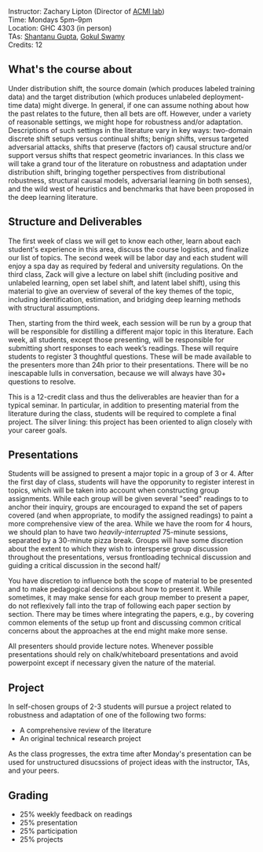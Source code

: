 Instructor: Zachary Lipton (Director of [ACMI lab](https://acmilab.org)) \
Time: Mondays 5pm–9pm \
Location: GHC 4303 (in person) \
TAs: [Shantanu Gupta](https://shantanu95.github.io/), [Gokul Swamy](https://gokul.dev/) \
Credits: 12

## What's the course about

Under distribution shift, the source domain (which produces labeled training data) 
and the target distribution (which produces unlabeled deployment-time data) might diverge. 
In general, if one can assume nothing about how the past relates to the future, 
then all bets are off. 
However, under a variety of reasonable settings, we might hope for robustness and/or adaptation. 
Descriptions of such settings in the literature vary in key ways: 
two-domain discrete shift setups versus continual shifts; benign shifts,
versus targeted adversarial attacks, 
shifts that preserve (factors of) causal structure and/or support 
versus shifts that respect geometric invariances. 
In this class we will take a grand tour of the literature 
on robustness and adaptation under distribution shift,
bringing together perspectives from distributional robustness, 
structural causal models, adversarial learning (in both senses),
and the wild west of heuristics and benchmarks 
that have been proposed in the deep learning literature. 

## Structure and Deliverables

The first week of class we will get to know each other, 
learn about each student's experience in this area,
discuss the course logistics, and finalize our list of topics. 
The second week will be labor day and each student 
will enjoy a spa day as required by federal and university regulations.
On the third class, Zack will give a lecture on 
label shift (including positive and unlabeled learning, 
open set label shift, and latent label shift),
using this material to give an overview of several 
of the key themes of the topic, including identification,
estimation, and bridging deep learning methods with structural assumptions.

Then, starting from the third week, each session 
will be run by a group that will be responsible for 
distilling a different major topic in this literature.
Each week, all students, except those presenting, 
will be responsible for submitting short responses 
to each week’s readings. These will require students
to register 3 thoughtful questions. 
These will be made available to the presenters 
more than 24h prior to their presentations.
There will be no inescapable lulls in conversation,
because we will always have 30+ questions to resolve.

This is a 12-credit class and thus the deliverables 
are heavier than for a typical seminar. In particular,
in addition to presenting material from the literature
during the class, students will be required to complete
a final project. The silver lining: this project 
has been oriented to align closely with your career goals. 


## Presentations 

Students will be assigned to present a major topic 
in a group of 3 or 4. 
After the first day of class, students 
will have the opporunity to register interest in topics,
which will be taken into account when constructing group assignments. 
While each group will be given several 
"seed" readings to to anchor their inquiry,
groups are encouraged to expand the set of papers covered 
(and when appropriate, to modify the assigned readings) 
to paint a more comprehensive view of the area. 
While we have the room for 4 hours, 
we should plan to have two *heavily-interrupted* 75-minute sessions,
separated by a 30-minute pizza break. 
Groups will have some discretion about 
the extent to which they wish to intersperse group discussion 
throughout the presentations, versus frontloading technical discussion
and guiding a critical discussion in the second half/

You have discretion to influence both 
the scope of material to be presented
and to make pedagogical decisions about how to present it. 
While sometimes, it may make sense for each group member
to present a paper, do not reflexively fall into the trap
of following each paper section by section.
There may be times where integrating the papers,
e.g., by covering common elements of the setup up front 
and discussing common critical concerns about the approaches
at the end might make more sense. 

All presenters should provide lecture notes. 
Whenever possible presentations should 
rely on chalk/whiteboard presentations
and avoid powerpoint except if necessary
given the nature of the material.


## Project

In self-chosen groups of 2-3 students will pursue
a project related to robustness and adaptation 
of one of the following two forms:
 * A comprehensive review of the literature
 * An original technical research project
 
As the class progresses, the extra time after Monday's presentation
can be used for unstructured disucssions of project ideas 
with the instructor, TAs, and your peers.

## Grading
 * 25% weekly feedback on readings
 * 25% presentation
 * 25% participation
 * 25% projects
